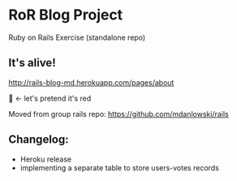 # RoR Blog Project
Ruby on Rails Exercise (standalone repo)

## It's alive!
http://rails-blog-md.herokuapp.com/pages/about

:gem: <- let's pretend it's red

Moved from group rails repo:
https://github.com/mdanlowski/rails


## Changelog:
- Heroku release
- implementing a separate table to store users-votes records
